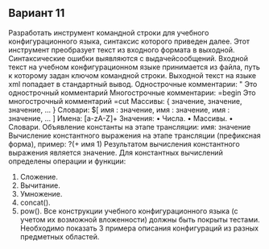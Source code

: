## Вариант 11
Разработать инструмент командной строки для учебного конфигурационного
языка, синтаксис которого приведен далее. Этот инструмент преобразует текст из входного формата в выходной.
Синтаксические ошибки выявляются с выдачейсообщений.
Входной текст на учебном конфигурационном языке принимается из
файла, путь к которому задан ключом командной строки. Выходной текст на языке xml попадает в стандартный вывод.
Однострочные комментарии:
" Это однострочный комментарий
Многострочные комментарии:
=begin
Это многострочный
комментарий
=cut
Массивы:
{ значение, значение, значение, ... }
Словари:
$[
 имя : значение,
 имя : значение,
 имя : значение,
 ...
]
Имена:
[a-zA-Z]+
Значения:
• Числа.
• Массивы.
• Словари.
Объявление константы на этапе трансляции:
имя: значение
Вычисление константного выражения на этапе трансляции (префиксная
форма), пример:
?(+ имя 1)
Результатом вычисления константного выражения является значение.
Для константных вычислений определены операции и функции:
1. Сложение.
2. Вычитание.
3. Умножение.
4. concat().
5. pow().
Все конструкции учебного конфигурационного языка (с учетом их
возможной вложенности) должны быть покрыты тестами. Необходимо показать 3
примера описания конфигураций из разных предметных областей.
